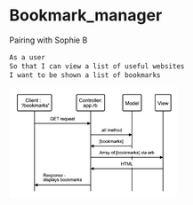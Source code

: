 # Bookmark_manager
Pairing with Sophie B

```
As a user
So that I can view a list of useful websites
I want to be shown a list of bookmarks
```
<img src=/images/Updated_1stDomain_Model.png width=60%>
